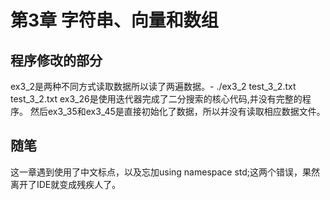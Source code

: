 # 第3章 字符串、向量和数组

## 程序修改的部分

ex3_2是两种不同方式读取数据所以读了两遍数据。- ./ex3_2 test_3_2.txt test_3_2.txt
ex3_26是使用迭代器完成了二分搜索的核心代码,并没有完整的程序。
然后ex3_35和ex3_45是直接初始化了数据，所以并没有读取相应数据文件。

## 随笔

这一章遇到使用了中文标点，以及忘加using namespace std;这两个错误，果然离开了IDE就变成残疾人了。